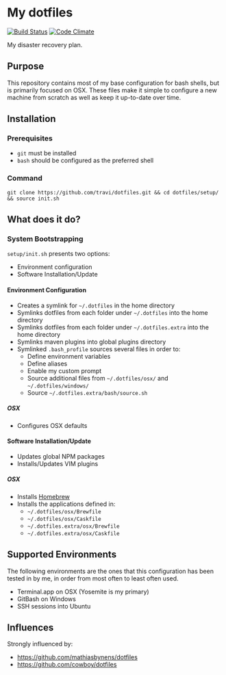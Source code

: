 My dotfiles
===========

[![Build Status](http://img.shields.io/travis/travi/dotfiles.svg?style=flat)](https://travis-ci.org/travi/dotfiles)
[![Code Climate](https://img.shields.io/codeclimate/github/travi/dotfiles.svg)](https://codeclimate.com/github/travi/dotfiles)

My disaster recovery plan.

## Purpose

This repository contains most of my base configuration for bash shells, but is primarily focused on OSX. These files make it simple to configure a new machine
from scratch as well as keep it up-to-date over time.

## Installation
### Prerequisites
* `git` must be installed
* `bash` should be configured as the preferred shell

### Command
```
git clone https://github.com/travi/dotfiles.git && cd dotfiles/setup/ && source init.sh
```

## What does it do?

### System Bootstrapping

`setup/init.sh` presents two options:
* Environment configuration
* Software Installation/Update

#### Environment Configuration
* Creates a symlink for `~/.dotfiles` in the home directory
* Symlinks dotfiles from each folder under `~/.dotfiles` into the home directory
* Symlinks dotfiles from each folder under `~/.dotfiles.extra` into the home directory
* Symlinks maven plugins into global plugins directory
* Symlinked `.bash_profile` sources several files in order to:
    * Define environment variables
    * Define aliases
    * Enable my custom prompt
    * Source additional files from `~/.dotfiles/osx/` and `~/.dotfiles/windows/`
    * Source `~/.dotfiles.extra/bash/source.sh`


##### OSX
 * Configures OSX defaults

#### Software Installation/Update
* Updates global NPM packages
* Installs/Updates VIM plugins

##### OSX
* Installs [Homebrew](http://brew.sh/)
* Installs the applications defined in:
    * `~/.dotfiles/osx/Brewfile`
    * `~/.dotfiles/osx/Caskfile`
    * `~/.dotfiles.extra/osx/Brewfile`
    * `~/.dotfiles.extra/osx/Caskfile`

## Supported Environments
The following environments are the ones that this configuration has been tested
in by me, in order from most often to least often used.
* Terminal.app on OSX (Yosemite is my primary)
* GitBash on Windows
* SSH sessions into Ubuntu

## Influences

Strongly influenced by:
* https://github.com/mathiasbynens/dotfiles
* https://github.com/cowboy/dotfiles
